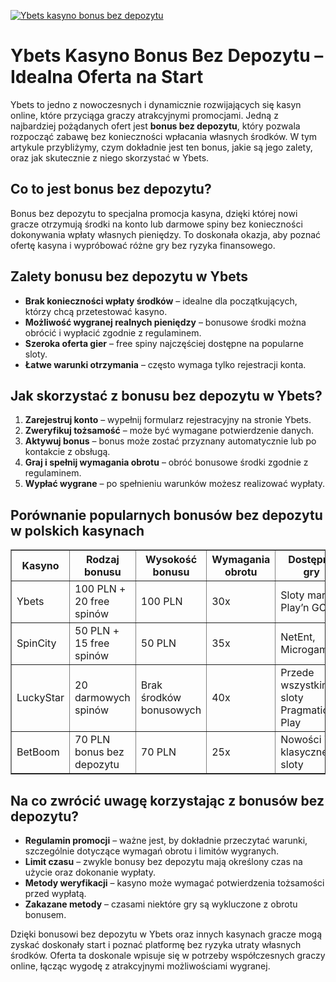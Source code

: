 [![Ybets kasyno bonus bez depozytu](https://123-caf.pages.dev/gitsignup.png)](https://vrmoo.ru/Bt82HjjY)

<h1>Ybets Kasyno Bonus Bez Depozytu – Idealna Oferta na Start</h1> <p>Ybets to jedno z nowoczesnych i dynamicznie rozwijających się kasyn online, które przyciąga graczy atrakcyjnymi promocjami. Jedną z najbardziej pożądanych ofert jest <strong>bonus bez depozytu</strong>, który pozwala rozpocząć zabawę bez konieczności wpłacania własnych środków. W tym artykule przybliżymy, czym dokładnie jest ten bonus, jakie są jego zalety, oraz jak skutecznie z niego skorzystać w Ybets.</p>  <h2>Co to jest bonus bez depozytu?</h2> <p>Bonus bez depozytu to specjalna promocja kasyna, dzięki której nowi gracze otrzymują środki na konto lub darmowe spiny bez konieczności dokonywania wpłaty własnych pieniędzy. To doskonała okazja, aby poznać ofertę kasyna i wypróbować różne gry bez ryzyka finansowego.</p>  <h2>Zalety bonusu bez depozytu w Ybets</h2> <ul>   <li><strong>Brak konieczności wpłaty środków</strong> – idealne dla początkujących, którzy chcą przetestować kasyno.</li>   <li><strong>Możliwość wygranej realnych pieniędzy</strong> – bonusowe środki można obrócić i wypłacić zgodnie z regulaminem.</li>   <li><strong>Szeroka oferta gier</strong> – free spiny najczęściej dostępne na popularne sloty.</li>   <li><strong>Łatwe warunki otrzymania</strong> – często wymaga tylko rejestracji konta.</li> </ul>  <h2>Jak skorzystać z bonusu bez depozytu w Ybets?</h2> <ol>   <li><strong>Zarejestruj konto</strong> – wypełnij formularz rejestracyjny na stronie Ybets.</li>   <li><strong>Zweryfikuj tożsamość</strong> – może być wymagane potwierdzenie danych.</li>   <li><strong>Aktywuj bonus</strong> – bonus może zostać przyznany automatycznie lub po kontakcie z obsługą.</li>   <li><strong>Graj i spełnij wymagania obrotu</strong> – obróć bonusowe środki zgodnie z regulaminem.</li>   <li><strong>Wypłać wygrane</strong> – po spełnieniu warunków możesz realizować wypłaty.</li> </ol>  <h2>Porównanie popularnych bonusów bez depozytu w polskich kasynach</h2> <table border="1" cellpadding="8" cellspacing="0" style="border-collapse: collapse; width: 100%;">   <thead>     <tr>       <th>Kasyno</th>       <th>Rodzaj bonusu</th>       <th>Wysokość bonusu</th>       <th>Wymagania obrotu</th>       <th>Dostępne gry</th>     </tr>   </thead>   <tbody>     <tr>       <td>Ybets</td>       <td>100 PLN + 20 free spinów</td>       <td>100 PLN</td>       <td>30x</td>       <td>Sloty marki Play’n GO</td>     </tr>     <tr>       <td>SpinCity</td>       <td>50 PLN + 15 free spinów</td>       <td>50 PLN</td>       <td>35x</td>       <td>NetEnt, Microgaming</td>     </tr>     <tr>       <td>LuckyStar</td>       <td>20 darmowych spinów</td>       <td>Brak środków bonusowych</td>       <td>40x</td>       <td>Przede wszystkim sloty Pragmatic Play</td>     </tr>     <tr>       <td>BetBoom</td>       <td>70 PLN bonus bez depozytu</td>       <td>70 PLN</td>       <td>25x</td>       <td>Nowości i klasyczne sloty</td>     </tr>   </tbody> </table>  <h2>Na co zwrócić uwagę korzystając z bonusów bez depozytu?</h2> <ul>   <li><strong>Regulamin promocji</strong> – ważne jest, by dokładnie przeczytać warunki, szczególnie dotyczące wymagań obrotu i limitów wygranych.</li>   <li><strong>Limit czasu</strong> – zwykle bonusy bez depozytu mają określony czas na użycie oraz dokonanie wypłaty.</li>   <li><strong>Metody weryfikacji</strong> – kasyno może wymagać potwierdzenia tożsamości przed wypłatą.</li>   <li><strong>Zakazane metody</strong> – czasami niektóre gry są wykluczone z obrotu bonusem.</li> </ul>  <p>Dzięki bonusowi bez depozytu w Ybets oraz innych kasynach gracze mogą zyskać doskonały start i poznać platformę bez ryzyka utraty własnych środków. Oferta ta doskonale wpisuje się w potrzeby współczesnych graczy online, łącząc wygodę z atrakcyjnymi możliwościami wygranej.</p>